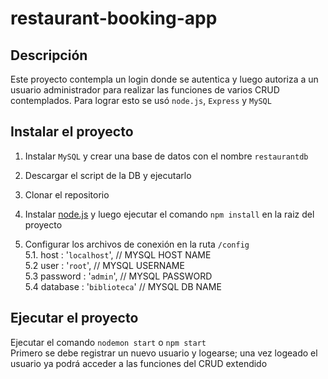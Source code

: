 # restaurant-booking-app
## Descripción
Este proyecto contempla un login donde se autentica y luego autoriza a un usuario administrador para realizar las funciones de varios CRUD contemplados. Para lograr esto se usó `node.js`, `Express` y `MySQL`

## Instalar el proyecto
1. Instalar `MySQL` y crear una base de datos con el nombre `restaurantdb`
2. Descargar el script de la DB y ejecutarlo
3. Clonar el repositorio
4. Instalar [node.js](https://nodejs.org/en/download/ "node.js") y luego ejecutar el comando `npm install` en la raiz del proyecto

5. Configurar los archivos de conexión en la ruta `/config`<br>
  5.1. host     : '`localhost`', // MYSQL HOST NAME<br>
  5.2 user     : '`root`', // MYSQL USERNAME<br>
  5.3 password : '`admin`', // MYSQL PASSWORD<br>
  5.4 database : '`biblioteca`' // MYSQL DB NAME

## Ejecutar el proyecto
Ejecutar el comando `nodemon start` o `npm start`
<br>Primero se debe registrar un nuevo usuario y logearse; una vez logeado el usuario ya podrá acceder a las funciones del CRUD extendido
